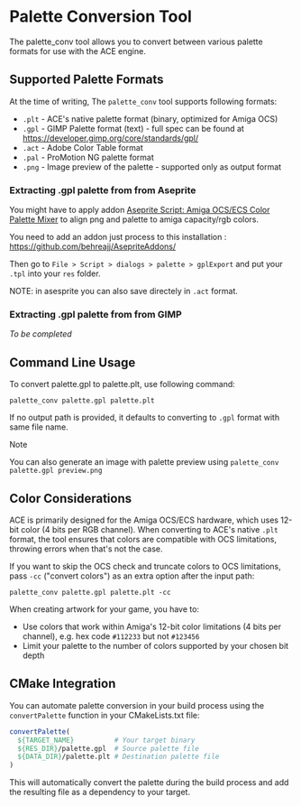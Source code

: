 # Palette Conversion Tool

The palette_conv tool allows you to convert between various palette formats for use with the ACE engine.

## Supported Palette Formats

At the time of writing, The `palette_conv` tool supports following formats:

- `.plt` - ACE's native palette format (binary, optimized for Amiga OCS)
- `.gpl` - GIMP Palette format (text) - full spec can be found at https://developer.gimp.org/core/standards/gpl/
- `.act` - Adobe Color Table format
- `.pal` - ProMotion NG palette format
- `.png` - Image preview of the palette - supported only as output format

### Extracting .gpl palette from from Aseprite

You might have to apply addon [Aseprite Script: Amiga OCS/ECS Color Palette Mixer](https://prismaticrealms.itch.io/aseprite-script-amiga-ocsecs-color-palette-mixer) to align png and palette to amiga capacity/rgb colors.

You need to add an addon just process to this installation : https://github.com/behreajj/AsepriteAddons/

Then go to `File > Script > dialogs > palette > gplExport` and put your `.tpl` into your `res` folder.

NOTE: in asesprite you can also save directely in `.act` format.

### Extracting .gpl palette from from GIMP

_To be completed_

## Command Line Usage

To convert palette.gpl to palette.plt, use following command:

```shell
palette_conv palette.gpl palette.plt
```

If no output path is provided, it defaults to converting to `.gpl` format with same file name.

> [!NOTE]
> You can also generate an image with palette preview using `palette_conv palette.gpl preview.png`

## Color Considerations

ACE is primarily designed for the Amiga OCS/ECS hardware, which uses 12-bit color (4 bits per RGB channel).
When converting to ACE's native `.plt` format, the tool ensures that colors are compatible with OCS limitations, throwing errors when that's not the case.

If you want to skip the OCS check and truncate colors to OCS limitations, pass `-cc` ("convert colors") as an extra option after the input path:

```shell
palette_conv palette.gpl palette.plt -cc
```

When creating artwork for your game, you have to:

- Use colors that work within Amiga's 12-bit color limitations (4 bits per channel), e.g. hex code `#112233` but not `#123456`
- Limit your palette to the number of colors supported by your chosen bit depth

## CMake Integration

You can automate palette conversion in your build process using the `convertPalette` function in your CMakeLists.txt file:

```cmake
convertPalette(
  ${TARGET_NAME}          # Your target binary
  ${RES_DIR}/palette.gpl  # Source palette file
  ${DATA_DIR}/palette.plt # Destination palette file
)
```

This will automatically convert the palette during the build process and add the resulting file as a dependency to your target.

